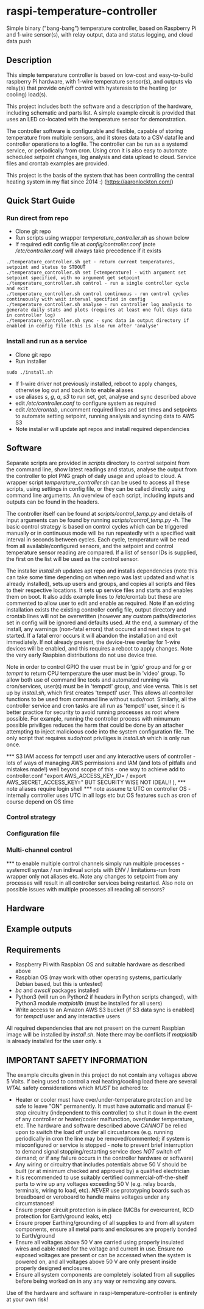 # raspi-temperature-controller
Simple binary ("bang-bang") temperature controller, based on Raspberry Pi and 1-wire sensor(s), with relay output, data and status logging, and cloud data push

## Description

This simple temperature controller is based on low-cost and easy-to-build raspberry Pi hardware, with 1-wire temperature sensor(s), and outputs via relay(s) that provide on/off control with hysteresis to the heating (or cooling) load(s).

This project includes both the software and a description of the hardware, including schematic and parts list. A simple example circuit is provided that uses an LED co-located with the temperature sensor for demonstration.

The controller software is configurable and flexible, capable of storing temperature from multiple sensors, and it stores data to a CSV datafile and controller operations to a logfile.  The controller can be run as a systemd service, or periodically from cron.  Using cron it is also easy to automate scheduled setpoint changes, log analysis and data upload to cloud.  Service files and crontab examples are provided.

This project is the basis of the system that has been controlling the central heating system in my flat since 2014 :) (https://aaronlockton.com/)

## Quick Start Guide

### Run direct from repo

- Clone git repo
- Run scripts using wrapper _temperature_controller.sh_ as shown below
- If required edit config file at _config/controller.conf_ (note _/etc/controller.conf_ will always take precedence if it exists

```
./temperature_controller.sh get - return current temperatures, setpoint and status to STDOUT
./temperature_controller.sh set [<temperature] - with argument set setpoint specified, with no argument get setpoint
./temperature_controller.sh control - run a single controller cycle and exit
./temperature_controller.sh control continuous - run control cycles continuously with wait interval specified in config
./temperature_controller.sh analyse - run controller log analysis to generate daily stats and plots (requires at least one full days data in controller log)
./temperature_controller.sh sync - sync data in output directory if enabled in config file (this is also run after 'analyse'
```

### Install and run as a service

- Clone git repo
- Run installer

```
sudo ./install.sh
```

- If 1-wire driver not previously installed, reboot to apply changes, otherwise log out and back in to enable aliases
- use aliases _s_, _g_, _a_, _s3_ to run set, get, analyse and sync described above
- edit _/etc/controller.conf_ to configure system as required
- edit _/etc/crontab_, uncomment required lines and set times and setpoints to automate setting setpoint, running analysis and syncing data to AWS S3
- Note installer will update apt repos and install required dependencies

## Software

Separate scripts are provided in _scripts_ directory to control setpoint from the command line, show latest readings and status, analyse the output from the controller to plot PNG graph of daily usage and upload to cloud.  A wrapper script _temperature_controller.sh_ can be used to access all these scripts, using settings in config file, or they can be called directly using command line arguments.  An overview of each script, including inputs and outputs can be found in the headers.

The controller itself can be found at _scripts/control_temp.py_ and details of input arguments can be found by running _scripts/control_temp.py -h_. The basic control strategy is based on control cycles which can be triggered manually or in continuous mode will be run repeatedly with a specified wait interval in seconds between cycles. Each cycle, temperature will be read from all available/configured sensors, and the setpoint and control temperature sensor reading are compared. If a list of sensor IDs is supplied, the first on the list will be used as the control sensor.

The installer _install.sh_ updates apt repo and installs dependencies (note this can take some time depending on when repo was last updated and what is already installed), sets.up users and groups, and copies all scripts and files to their respective locations. It sets up service files and starts and enables them on boot. It also adds example lines to /etc/crontab but these are commented to allow user to edit and enable as required. Note if an existing installation exists the existing controller config file, output directory and crontab lines will not be overwritten (however any custom paths/directories set in config will be ignored and defaults used. At the end, a summary of the install, any warnings (non-fatal errors) that occured and next steps to get started. If a fatal error occurs it will abandon the installation and exit immediately. If not already present, the device-tree overlay for 1-wire devices will be enabled, and this requires a reboot to apply changes. Note the very early Raspbian distributions do not use device tree.

Note in order to control GPIO the user must be in 'gpio' group and for _g_ or _temprt_ to return CPU temperature the user must be in 'video' group. To allow both use of command line tools and automated running via cron/services, user(s) must be in 'tempctl' group, and vice versa. This is set up by _install.sh_, which first creates 'tempctl' user.  This allows all controller functions to be used from command line without sudo/root. Similarly, all the controller service and cron tasks are all run as 'tempctl' user, since it is better practice for security to avoid running processes as root where possible.  For example, running the controller process with mimumum possible priviliges reduces the harm that could be done by an attacher attempting to inject malicioous code into the system configuration file.  The only script that requires sudo/root priviliges is _install.sh_ which is only run once.

  *** S3 IAM access for tempctl user and any interactive users of controller - lots of ways of managing AWS permissions and IAM (and lots of pitfalls and mistakes made!) well beyond scope of this - one way to achieve add to controller.conf "export AWS_ACCESS_KEY_ID= / export AWS_SECRET_ACCESS_KEY=" BUT SECURITY WISE NOT IDEAL!! ),
  *** note aliases require login shell
  *** note assume tz UTC on controller OS - internally controller uses UTC in all logs etc but OS features such as cron of course depend on OS time

### Control strategy

### Configuration file

### Multi-channel control

  *** to enable multiple control channels simply run multiple processes - systemctl syntax / run indivual scripts with ENV / limitations-run from wrapper only not aliases etc.  Note any changes to setpoint from any processes will result in all controller services being restarted. Also note on possible issues with multiple processes all reading all sensors?

## Hardware

## Example outputs

## Requirements

- Raspberry Pi with Raspbian OS and suitable hardware as described above
- Raspbian OS (may work with other operating systems, particularly Debian based, but this is untested)
- _bc_ and _awscli_ packages installed
- Python3 (will run on Python2 if headers in Python scripts changed), with Python3 module _matplotlib_ (must be installed for all users)
- Write access to an Amazon AWS S3 bucket (if S3 data sync is enabled) for _tempctl_ user and any interactive users

All required dependencies that are not present on the current Raspbian image will be installed by _install.sh_.  Note there may be conflicts if _matplotlib_ is already installed for the user only.
s
## IMPORTANT SAFETY INFORMATION

The example circuits given in this project do not contain any voltages above 5 Volts.  If being used to control a real heating/cooling load there are several *VITAL* safety considerations which *MUST* be adhered to:

- Heater or cooler must have over/under-temperature protection and be safe to leave "ON" permanently. It must have automatic and manual E-stop circuitry (independent to this controller) to shut it down in the event of any controller or heater/cooler malfunction, over/under temperature, etc.  The hardware and software described above *CANNOT* be relied upon to switch the load off under all circustances (e.g. running periodically in cron the line may be removed/commented; if system is misconfigured or service is stopped - note to prevent brief interruption to demand signal stopping/restarting service does *NOT* switch off demand; or if any failure occurs in the controller hardware or software)
- Any wiring or circuitry that includes potentials above 50 V should be built (or at minimum checked and approved by) a qualified electrician
- It is recommended to use suitably certified commercial-off-the-shelf parts to wire up any voltages exceeding 50 V (e.g. relay boards, terminals, wiring to load, etc).  *NEVER* use prototyping boards such as breadboard or veroboard to handle mains voltages under any circumstances!
- Ensure proper circuit protection is in place (MCBs for overcurrent, RCD protection for Earth/ground leaks, etc)
- Ensure proper Earthing/grounding of all supplies to and from all system components, ensure all metal parts and enclosures are properly bonded to Earth/ground
- Ensure all voltages above 50 V are carried using properly insulated wires and cable rated for the voltage and current in use.  Ensure no exposed voltages are present or can be accessed when the system is powered on, and all voltages above 50 V are only present inside properly designed enclosures.
- Ensure all system components are completely isolated from all supplies before being worked on in any any way or removing any covers.

Use of the hardware and software in raspi-temperature-controller is entirely at your own risk!
